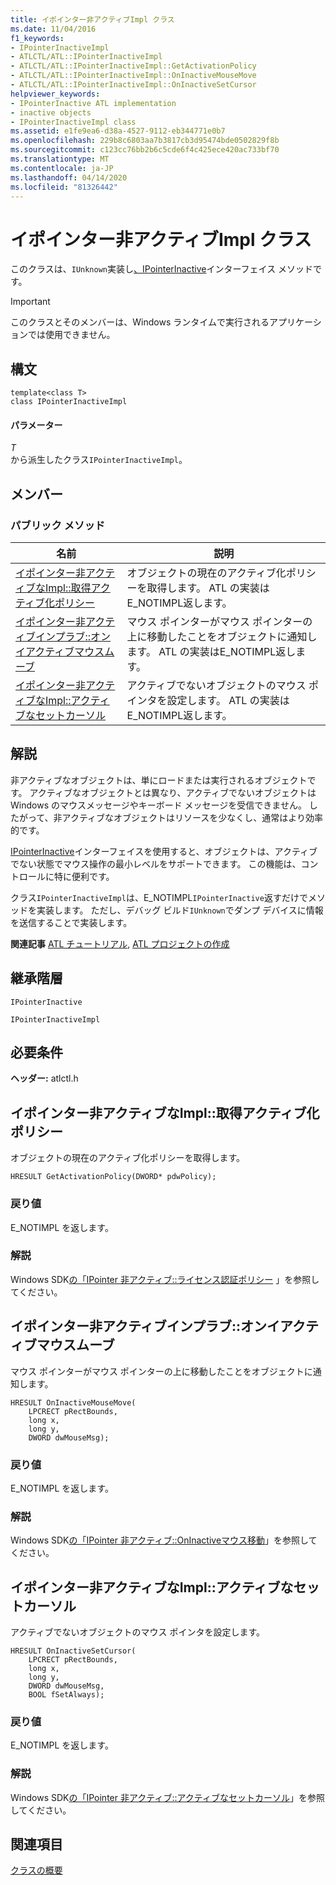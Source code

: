 ```yaml
---
title: イポインター非アクティブImpl クラス
ms.date: 11/04/2016
f1_keywords:
- IPointerInactiveImpl
- ATLCTL/ATL::IPointerInactiveImpl
- ATLCTL/ATL::IPointerInactiveImpl::GetActivationPolicy
- ATLCTL/ATL::IPointerInactiveImpl::OnInactiveMouseMove
- ATLCTL/ATL::IPointerInactiveImpl::OnInactiveSetCursor
helpviewer_keywords:
- IPointerInactive ATL implementation
- inactive objects
- IPointerInactiveImpl class
ms.assetid: e1fe9ea6-d38a-4527-9112-eb344771e0b7
ms.openlocfilehash: 229b8c6803aa7b3817cb3d95474bde0502829f8b
ms.sourcegitcommit: c123cc76bb2b6c5cde6f4c425ece420ac733bf70
ms.translationtype: MT
ms.contentlocale: ja-JP
ms.lasthandoff: 04/14/2020
ms.locfileid: "81326442"
---
```

# <a name="ipointerinactiveimpl-class"></a>イポインター非アクティブImpl クラス

このクラスは、`IUnknown`実装し[、IPointerInactive](/windows/win32/api/ocidl/nn-ocidl-ipointerinactive)インターフェイス メソッドです。

> [!IMPORTANT]
> このクラスとそのメンバーは、Windows ランタイムで実行されるアプリケーションでは使用できません。

## <a name="syntax"></a>構文

```
template<class T>
class IPointerInactiveImpl
```

#### <a name="parameters"></a>パラメーター

*T*<br/>
から派生したクラス`IPointerInactiveImpl`。

## <a name="members"></a>メンバー

### <a name="public-methods"></a>パブリック メソッド

|名前|説明|
|----------|-----------------|
|[イポインター非アクティブなImpl::取得アクティブ化ポリシー](#getactivationpolicy)|オブジェクトの現在のアクティブ化ポリシーを取得します。 ATL の実装はE_NOTIMPL返します。|
|[イポインター非アクティブインプラブ::オンイアクティブマウスムーブ](#oninactivemousemove)|マウス ポインターがマウス ポインターの上に移動したことをオブジェクトに通知します。 ATL の実装はE_NOTIMPL返します。|
|[イポインター非アクティブなImpl::アクティブなセットカーソル](#oninactivesetcursor)|アクティブでないオブジェクトのマウス ポインタを設定します。 ATL の実装はE_NOTIMPL返します。|

## <a name="remarks"></a>解説

非アクティブなオブジェクトは、単にロードまたは実行されるオブジェクトです。 アクティブなオブジェクトとは異なり、アクティブでないオブジェクトは Windows のマウスメッセージやキーボード メッセージを受信できません。 したがって、非アクティブなオブジェクトはリソースを少なくし、通常はより効率的です。

[IPointerInactive](/windows/win32/api/ocidl/nn-ocidl-ipointerinactive)インターフェイスを使用すると、オブジェクトは、アクティブでない状態でマウス操作の最小レベルをサポートできます。 この機能は、コントロールに特に便利です。

クラス`IPointerInactiveImpl`は、E_NOTIMPL`IPointerInactive`返すだけでメソッドを実装します。 ただし、デバッグ ビルド`IUnknown`でダンプ デバイスに情報を送信することで実装します。

**関連記事** [ATL チュートリアル](../../atl/active-template-library-atl-tutorial.md), [ATL プロジェクトの作成](../../atl/reference/creating-an-atl-project.md)

## <a name="inheritance-hierarchy"></a>継承階層

`IPointerInactive`

`IPointerInactiveImpl`

## <a name="requirements"></a>必要条件

**ヘッダー:** atlctl.h

## <a name="ipointerinactiveimplgetactivationpolicy"></a><a name="getactivationpolicy"></a>イポインター非アクティブなImpl::取得アクティブ化ポリシー

オブジェクトの現在のアクティブ化ポリシーを取得します。

```
HRESULT GetActivationPolicy(DWORD* pdwPolicy);
```

### <a name="return-value"></a>戻り値

E_NOTIMPL を返します。

### <a name="remarks"></a>解説

Windows SDK[の「IPointer 非アクティブ::ライセンス認証ポリシー](/windows/win32/api/ocidl/nf-ocidl-ipointerinactive-getactivationpolicy) 」を参照してください。

## <a name="ipointerinactiveimploninactivemousemove"></a><a name="oninactivemousemove"></a>イポインター非アクティブインプラブ::オンイアクティブマウスムーブ

マウス ポインターがマウス ポインターの上に移動したことをオブジェクトに通知します。

```
HRESULT OnInactiveMouseMove(
    LPCRECT pRectBounds,
    long x,
    long y,
    DWORD dwMouseMsg);
```

### <a name="return-value"></a>戻り値

E_NOTIMPL を返します。

### <a name="remarks"></a>解説

Windows SDK[の「IPointer 非アクティブ::OnInactiveマウス移動](/windows/win32/api/ocidl/nf-ocidl-ipointerinactive-oninactivemousemove)」を参照してください。

## <a name="ipointerinactiveimploninactivesetcursor"></a><a name="oninactivesetcursor"></a>イポインター非アクティブなImpl::アクティブなセットカーソル

アクティブでないオブジェクトのマウス ポインタを設定します。

```
HRESULT OnInactiveSetCursor(
    LPCRECT pRectBounds,
    long x,
    long y,
    DWORD dwMouseMsg,
    BOOL fSetAlways);
```

### <a name="return-value"></a>戻り値

E_NOTIMPL を返します。

### <a name="remarks"></a>解説

Windows SDK[の「IPointer 非アクティブ::アクティブなセットカーソル](/windows/win32/api/ocidl/nf-ocidl-ipointerinactive-oninactivesetcursor)」を参照してください。

## <a name="see-also"></a>関連項目

[クラスの概要](../../atl/atl-class-overview.md)
